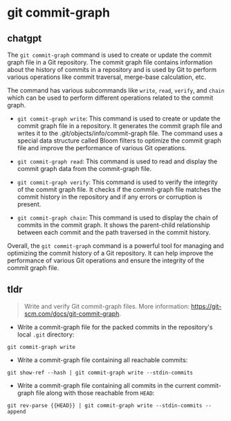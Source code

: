 # git commit-graph 
## chatgpt 
The `git commit-graph` command is used to create or update the commit graph file in a Git repository. The commit graph file contains information about the history of commits in a repository and is used by Git to perform various operations like commit traversal, merge-base calculation, etc.

The command has various subcommands like `write`, `read`, `verify`, and `chain` which can be used to perform different operations related to the commit graph.

- `git commit-graph write`: This command is used to create or update the commit graph file in a repository. It generates the commit graph file and writes it to the .git/objects/info/commit-graph file. The command uses a special data structure called Bloom filters to optimize the commit graph file and improve the performance of various Git operations.

- `git commit-graph read`: This command is used to read and display the commit graph data from the commit-graph file.

- `git commit-graph verify`: This command is used to verify the integrity of the commit graph file. It checks if the commit-graph file matches the commit history in the repository and if any errors or corruption is present.

- `git commit-graph chain`: This command is used to display the chain of commits in the commit graph. It shows the parent-child relationship between each commit and the path traversed in the commit history.

Overall, the `git commit-graph` command is a powerful tool for managing and optimizing the commit history of a Git repository. It can help improve the performance of various Git operations and ensure the integrity of the commit graph file. 

## tldr 
 
> Write and verify Git commit-graph files.
> More information: <https://git-scm.com/docs/git-commit-graph>.

- Write a commit-graph file for the packed commits in the repository's local `.git` directory:

`git commit-graph write`

- Write a commit-graph file containing all reachable commits:

`git show-ref --hash | git commit-graph write --stdin-commits`

- Write a commit-graph file containing all commits in the current commit-graph file along with those reachable from `HEAD`:

`git rev-parse {{HEAD}} | git commit-graph write --stdin-commits --append`
